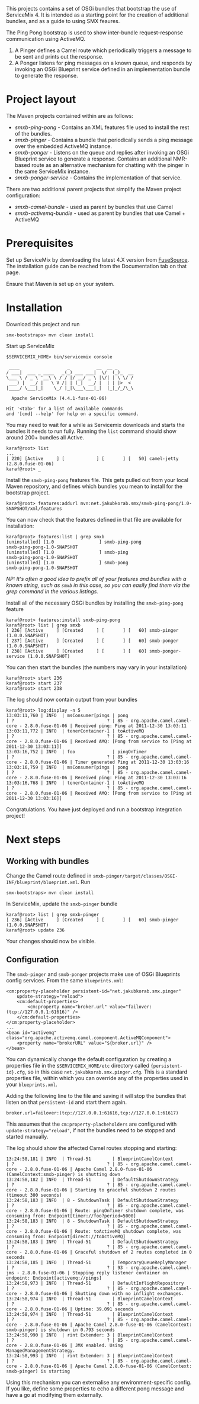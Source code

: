 This projects contains a set of OSGi bundles that bootstrap the use of ServiceMix 4. It is intended as a starting point for the creation of additional bundles, and as a guide to using SMX feaures.

The Ping Pong bootstrap is used to show inter-bundle request-response communication using ActiveMQ. 

1. A Pinger defines a Camel route which periodically triggers a message to be sent and prints out the response.
1. A Ponger listens for ping messages on a known queue, and responds by invoking an OSGi Blueprint service defined in an implementation bundle to generate the response. 

Project layout
==============
The Maven projects contained within are as follows:

* _smxb-ping-pong_ - Contains an XML features file used to install the rest of the bundles.
* _smxb-pinger_ - Contains a bundle that periodically sends a ping message over the embedded ActiveMQ instance.
* _smxb-ponger_ - Listens on the queue and replies after invoking an OSGi Blueprint service to generate a response. Contains an additional NMR-based route as an alternative mechanism for chatting with the pinger in the same ServiceMix instance.
* _smxb-ponger-service_ - Contains the implementation of that service.

There are two additional parent projects that simplify the Maven project configuration:

* _smxb-camel-bundle_ - used as parent by bundles that use Camel
* _smxb-activemq-bundle_ - used as parent by bundles that use Camel + ActiveMQ

Prerequisites
=============
Set up ServiceMix by downloading the latest 4.X version from [FuseSource](http://fusesource.com/products/enterprise-servicemix/). The installation guide can be reached from the Documentation tab on that page. 

Ensure that Maven is set up on your system. 

Installation
============
Download this project and run

	smx-bootstraps> mvn clean install

Start up ServiceMix

	$SERVICEMIX_HOME> bin/servicemix console 
	
	 ____                  _          __  __ _      
	/ ___|  ___ _ ____   _(_) ___ ___|  \/  (_)_  __
	\___ \ / _ \ '__\ \ / / |/ __/ _ \ |\/| | \ \/ /
	 ___) |  __/ |   \ V /| | (_|  __/ |  | | |>  < 
	|____/ \___|_|    \_/ |_|\___\___|_|  |_|_/_/\_\
	
	  Apache ServiceMix (4.4.1-fuse-01-06)
	
	Hit '<tab>' for a list of available commands
	and '[cmd] --help' for help on a specific command.

You may need to wait for a while as Servicemix downloads and starts the bundles it needs to run fully. Running the `list` command should show around 200+ bundles all Active.

	karaf@root> list
	...
	[ 220] [Active     ] [            ] [       ] [   50] camel-jetty (2.8.0.fuse-01-06)
	karaf@root> _

Install the `smxb-ping-pong` features file. This gets pulled out from your local Maven repository, and defines which bundles you mean to install for the bootstrap project.

	karaf@root> features:addurl mvn:net.jakubkorab.smx/smxb-ping-pong/1.0-SNAPSHOT/xml/features
	
You can now check that the features defined in that file are available for installation:

	karaf@root> features:list | grep smxb
	[uninstalled] [1.0                 ] smxb-ping-pong                       smxb-ping-pong-1.0-SNAPSHOT       
	[uninstalled] [1.0                 ] smxb-ping                            smxb-ping-pong-1.0-SNAPSHOT       
	[uninstalled] [1.0                 ] smxb-pong                            smxb-ping-pong-1.0-SNAPSHOT
	
_NP: It's often a good idea to prefix all of your features and bundles with a known string, such as `smxb` in this case, so you can easily find them via the grep command in the various listings._

Install all of the necessary OSGi bundles by installing the `smxb-ping-pong` feature

	karaf@root> features:install smxb-ping-pong
	karaf@root> list | grep smxb
	[ 236] [Active     ] [Created     ] [       ] [   60] smxb-pinger (1.0.0.SNAPSHOT)
	[ 237] [Active     ] [Created     ] [       ] [   60] smxb-ponger (1.0.0.SNAPSHOT)
	[ 238] [Active     ] [Created     ] [       ] [   60] smxb-ponger-service (1.0.0.SNAPSHOT)

You can then start the bundles (the numbers may vary in your installation)

	karaf@root> start 236
	karaf@root> start 237
	karaf@root> start 238

The log should now contain output from your bundles

	karaf@root> log:display -n 5
	13:03:11,760 | INFO  | msConsumer[pings | pong                             | ?                                   ? | 85 - org.apache.camel.camel-core - 2.8.0.fuse-01-06 | Received ping: Ping at 2011-12-30 13:03:11
	13:03:11,772 | INFO  | tenerContainer-1 | toActiveMQ                       | ?                                   ? | 85 - org.apache.camel.camel-core - 2.8.0.fuse-01-06 | Received AMQ: [Pong from service to [Ping at 2011-12-30 13:03:11]]
	13:03:16,752 | INFO  | foo              | pingOnTimer                      | ?                                   ? | 85 - org.apache.camel.camel-core - 2.8.0.fuse-01-06 | Timer generated Ping at 2011-12-30 13:03:16
	13:03:16,759 | INFO  | msConsumer[pings | pong                             | ?                                   ? | 85 - org.apache.camel.camel-core - 2.8.0.fuse-01-06 | Received ping: Ping at 2011-12-30 13:03:16
	13:03:16,768 | INFO  | tenerContainer-1 | toActiveMQ                       | ?                                   ? | 85 - org.apache.camel.camel-core - 2.8.0.fuse-01-06 | Received AMQ: [Pong from service to [Ping at 2011-12-30 13:03:16]]

Congratulations. You have just deployed and run a bootstrap integration project!

Next steps
==========
Working with bundles
--------------------
Change the Camel route defined in `smxb-pinger/target/classes/OSGI-INF/blueprint/blueprint.xml`.
Run 

	smx-bootstraps> mvn clean install

In ServiceMix, update the `smxb-pinger` bundle

	karaf@root> list | grep smxb-pinger
	[ 236] [Active     ] [Created     ] [       ] [   60] smxb-pinger (1.0.0.SNAPSHOT)
	karaf@root> update 236

Your changes should now be visible.

Configuration
-------------
The `smxb-pinger` and `smxb-ponger` projects make use of OSGi Blueprints config services. From the same `blueprints.xml`:

	<cm:property-placeholder persistent-id="net.jakubkorab.smx.pinger"
		update-strategy="reload">
		<cm:default-properties>
			<cm:property name="broker.url" value="failover:(tcp://127.0.0.1:61616)" />
		</cm:default-properties>
	</cm:property-placeholder>
	...
    <bean id="activemq" class="org.apache.activemq.camel.component.ActiveMQComponent">
        <property name="brokerURL" value="${broker.url}" />
    </bean>
    
You can dynamically change the default configuration by creating a properties file in the `$SERVICEMIX_HOME/etc` directory called `{persistent-id}.cfg`, so in this case `net.jakubkorab.smx.pinger.cfg`. This is a standard properties file, within which you can override any of the properties used in your `blueprints.xml`.

Adding the following line to the file and saving it will stop the bundles that listen on that `persistent-id` and start them again.

	broker.url=failover:(tcp://127.0.0.1:61616,tcp://127.0.0.1:61617)

This assumes that the `cm:property-placheholders` are configured with `update-strategy="reload"`, if not the bundles need to be stopped and started manually.

The log should show the affected Camel routes stopping and starting:

	13:24:58,181 | INFO  | Thread-51        | BlueprintCamelContext            | ?                                   ? | 85 - org.apache.camel.camel-core - 2.8.0.fuse-01-06 | Apache Camel 2.8.0-fuse-01-06 (CamelContext:smxb-pinger) is shutting down
	13:24:58,182 | INFO  | Thread-51        | DefaultShutdownStrategy          | ?                                   ? | 85 - org.apache.camel.camel-core - 2.8.0.fuse-01-06 | Starting to graceful shutdown 2 routes (timeout 300 seconds)
	13:24:58,183 | INFO  | 8 - ShutdownTask | DefaultShutdownStrategy          | ?                                   ? | 85 - org.apache.camel.camel-core - 2.8.0.fuse-01-06 | Route: pingOnTimer shutdown complete, was consuming from: Endpoint[timer://foo?period=5000]
	13:24:58,183 | INFO  | 8 - ShutdownTask | DefaultShutdownStrategy          | ?                                   ? | 85 - org.apache.camel.camel-core - 2.8.0.fuse-01-06 | Route: toActiveMQ shutdown complete, was consuming from: Endpoint[direct://toActiveMQ]
	13:24:58,183 | INFO  | Thread-51        | DefaultShutdownStrategy          | ?                                   ? | 85 - org.apache.camel.camel-core - 2.8.0.fuse-01-06 | Graceful shutdown of 2 routes completed in 0 seconds
	13:24:58,185 | INFO  | Thread-51        | TemporaryQueueReplyManager       | ?                                   ? | 93 - org.apache.camel.camel-jms - 2.8.0.fuse-01-06 | Stopping reply listener container on endpoint: Endpoint[activemq://pings]
	13:24:58,973 | INFO  | Thread-51        | DefaultInflightRepository        | ?                                   ? | 85 - org.apache.camel.camel-core - 2.8.0.fuse-01-06 | Shutting down with no inflight exchanges.
	13:24:58,974 | INFO  | Thread-51        | BlueprintCamelContext            | ?                                   ? | 85 - org.apache.camel.camel-core - 2.8.0.fuse-01-06 | Uptime: 39.091 seconds
	13:24:58,974 | INFO  | Thread-51        | BlueprintCamelContext            | ?                                   ? | 85 - org.apache.camel.camel-core - 2.8.0.fuse-01-06 | Apache Camel 2.8.0-fuse-01-06 (CamelContext: smxb-pinger) is shutdown in 0.793 seconds
	13:24:58,990 | INFO  | rint Extender: 3 | BlueprintCamelContext            | ?                                   ? | 85 - org.apache.camel.camel-core - 2.8.0.fuse-01-06 | JMX enabled. Using ManagedManagementStrategy.
	13:24:58,993 | INFO  | rint Extender: 3 | BlueprintCamelContext            | ?                                   ? | 85 - org.apache.camel.camel-core - 2.8.0.fuse-01-06 | Apache Camel 2.8.0-fuse-01-06 (CamelContext: smxb-pinger) is starting

Using this mechanism you can externalise any environment-specific config. If you like, define some properties to echo a different pong message and have a go at modifying them externally.
